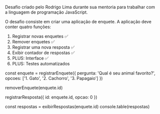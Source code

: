 
Desafio criado pelo Rodrigo Lima durante sua mentoria para trabalhar com a linguagem de programação JavaScript.

O desafio consiste em criar uma aplicação de enquete.
A aplicação deve conter quatro funções:

1. Registrar novas enquetes ✅
2. Remover enquetes ✅
3. Registrar uma nova resposta ✅
4. Exibir contador de respostas ✅
5. PLUS: Interface ✅
6. PLUS: Testes automatizados

const enquete = registrarEnquete({
pergunta: 'Qual é seu animal favorito?',
opcoes: ['1. Gato', '2. Cachorro', '3. Papagaio']
})

removerEnquete(enquete.id)

registrarResposta({
id: enquete.id,
opcao: 0
})

const respostas = exibirRespostas(enquete.id)
console.table(respostas)
